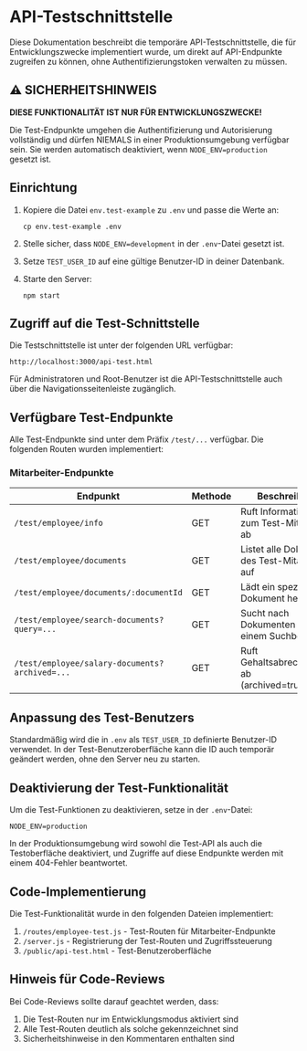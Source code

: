 # API-Testschnittstelle

Diese Dokumentation beschreibt die temporäre API-Testschnittstelle, die für Entwicklungszwecke implementiert wurde, um direkt auf API-Endpunkte zugreifen zu können, ohne Authentifizierungstoken verwalten zu müssen.

## ⚠️ SICHERHEITSHINWEIS

**DIESE FUNKTIONALITÄT IST NUR FÜR ENTWICKLUNGSZWECKE!**

Die Test-Endpunkte umgehen die Authentifizierung und Autorisierung vollständig und dürfen NIEMALS in einer Produktionsumgebung verfügbar sein. Sie werden automatisch deaktiviert, wenn `NODE_ENV=production` gesetzt ist.

## Einrichtung

1. Kopiere die Datei `env.test-example` zu `.env` und passe die Werte an:
   ```
   cp env.test-example .env
   ```

2. Stelle sicher, dass `NODE_ENV=development` in der `.env`-Datei gesetzt ist.

3. Setze `TEST_USER_ID` auf eine gültige Benutzer-ID in deiner Datenbank.

4. Starte den Server:
   ```
   npm start
   ```

## Zugriff auf die Test-Schnittstelle

Die Testschnittstelle ist unter der folgenden URL verfügbar:

```
http://localhost:3000/api-test.html
```

Für Administratoren und Root-Benutzer ist die API-Testschnittstelle auch über die Navigationsseitenleiste zugänglich.

## Verfügbare Test-Endpunkte

Alle Test-Endpunkte sind unter dem Präfix `/test/...` verfügbar. Die folgenden Routen wurden implementiert:

### Mitarbeiter-Endpunkte

| Endpunkt | Methode | Beschreibung |
|----------|---------|--------------|
| `/test/employee/info` | GET | Ruft Informationen zum Test-Mitarbeiter ab |
| `/test/employee/documents` | GET | Listet alle Dokumente des Test-Mitarbeiters auf |
| `/test/employee/documents/:documentId` | GET | Lädt ein spezifisches Dokument herunter |
| `/test/employee/search-documents?query=...` | GET | Sucht nach Dokumenten mit einem Suchbegriff |
| `/test/employee/salary-documents?archived=...` | GET | Ruft Gehaltsabrechnungen ab (archived=true/false) |

## Anpassung des Test-Benutzers

Standardmäßig wird die in `.env` als `TEST_USER_ID` definierte Benutzer-ID verwendet. In der Test-Benutzeroberfläche kann die ID auch temporär geändert werden, ohne den Server neu zu starten.

## Deaktivierung der Test-Funktionalität

Um die Test-Funktionen zu deaktivieren, setze in der `.env`-Datei:

```
NODE_ENV=production
```

In der Produktionsumgebung wird sowohl die Test-API als auch die Testoberfläche deaktiviert, und Zugriffe auf diese Endpunkte werden mit einem 404-Fehler beantwortet.

## Code-Implementierung

Die Test-Funktionalität wurde in den folgenden Dateien implementiert:

1. `/routes/employee-test.js` - Test-Routen für Mitarbeiter-Endpunkte
2. `/server.js` - Registrierung der Test-Routen und Zugriffssteuerung
3. `/public/api-test.html` - Test-Benutzeroberfläche

## Hinweis für Code-Reviews

Bei Code-Reviews sollte darauf geachtet werden, dass:

1. Die Test-Routen nur im Entwicklungsmodus aktiviert sind
2. Alle Test-Routen deutlich als solche gekennzeichnet sind
3. Sicherheitshinweise in den Kommentaren enthalten sind